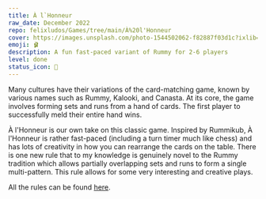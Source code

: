 ```yaml
---
title: À l`Honneur
raw_date: December 2022
repo: felixludos/Games/tree/main/À%20l'Honneur
cover: https://images.unsplash.com/photo-1544502062-f82887f03d1c?ixlib=rb-4.0.3&ixid=M3wxMjA3fDB8MHxwaG90by1wYWdlfHx8fGVufDB8fHx8fA%3D%3D&auto=format&fit=crop&w=1440&q=80
emoji: 🩰
description: A fun fast-paced variant of Rummy for 2-6 players
level: done
status_icon: 🌟
---
```


Many cultures have their variations of the card-matching game, known by various names such as Rummy, Kalooki, and Canasta. At its core, the game involves forming sets and runs from a hand of cards. The first player to successfully meld their entire hand wins.

À l'Honneur is our own take on this classic game. Inspired by Rummikub, À l'Honneur is rather fast-paced (including a turn timer much like chess) and has lots of creativity in how you can rearrange the cards on the table. There is one new rule that to my knowledge is genuinely novel to the Rummy tradition which allows partially overlapping sets and runs to form a single multi-pattern. This rule allows for some very interesting and creative plays.

All the rules can be found [here](https://github.com/felixludos/Games/blob/main/%C3%80%20l'Honneur/a_lhonneur_rules.md).

